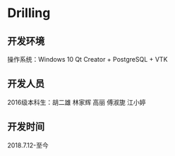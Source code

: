 ﻿# Drilling
## 开发环境
操作系统：Windows 10
Qt Creator + PostgreSQL + VTK

## 开发人员
2016级本科生：胡二雄 林家辉 高丽 傅淑旎 江小婷
## 开发时间
2018.7.12-至今
